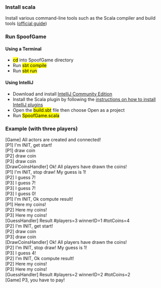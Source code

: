 ### Install scala

Install various command-line tools such as the Scala compiler and build tools ([official guide](https://docs.scala-lang.org/getting-started/index.html#install-scala))

### Run SpoofGame

#### Using a Terminal

- <mark>cd</mark> into SpoofGame directory
- Run <mark>sbt compile</mark>
- Run <mark>sbt run</mark>

#### Using IntelliJ

- Download and install [IntelliJ Community Edition](https://www.jetbrains.com/idea/download/)
- Install the Scala plugin by following the [instructions on how to install IntelliJ plugins](https://www.jetbrains.com/help/idea/managing-plugins.html)
- Open the <mark>build.sbt</mark> file then choose Open as a project
- Run <mark>SpoofGame.scala</mark>

### Example (with three players)

\[Game\] All actors are created and connected!<br/>
[P1] I'm INIT, get start!<br/>
[P1] draw coin<br/>
[P2] draw coin<br/>
[P3] draw coin<br/>
[DrawCoinsHandler] Ok! All players have drawn the coins!<br/>
[P1] I'm INIT, stop draw! My guess is 1!<br/>
[P2] I guess 7!<br/>
[P3] I guess 7!<br/>
[P3] I guess 7!<br/>
[P3] I guess 0!<br/>
[P1] I'm INIT, Ok compute result!<br/>
[P1] Here my coins!<br/>
[P2] Here my coins!<br/>
[P3] Here my coins!<br/>
[GuessHandler] Result #players=3 winnerID=1 #totCoins=4<br/>
[P2] I'm INIT, get start!<br/>
[P2] draw coin<br/>
[P3] draw coin<br/>
[DrawCoinsHandler] Ok! All players have drawn the coins!<br/>
[P2] I'm INIT, stop draw! My guess is 1!<br/>
[P3] I guess 4!<br/>
[P2] I'm INIT, Ok compute result!<br/>
[P2] Here my coins!<br/>
[P3] Here my coins!<br/>
[GuessHandler] Result #players=2 winnerID=2 #totCoins=2<br/>
[Game] P3, you have to pay!<br/>
